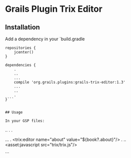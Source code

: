 # Grails Plugin Trix Editor

## Installation

Add a dependency in your `build.gradle

```
repositories {
    jcenter() 
}

dependencies {
    .
    ..
    ...
    compile 'org.grails.plugins:grails-trix-editor:1.3'
    ...
    ..
    .
}```


## Usage

In your GSP files:

```
<!DOCTYPE html>
<html>
    <head>
    ..
    .
    .
        <asset:stylesheet src="trix/trix.css"/>
    </head>
    <body>

…
.
      <trix:editor name="about" value="${book?.about}"/>
.
..
        <asset:javascript src="trix/trix.js"/>
    </body>
</html>
```